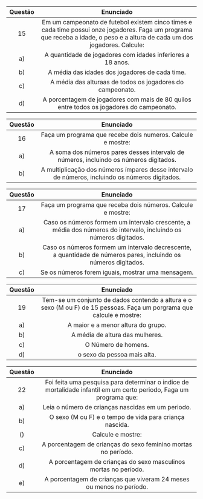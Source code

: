  Questão | Enunciado
:---------: | :------:
 15    | Em um campeonato de futebol existem cinco times e cada time possui onze jogadores. Faga um programa que receba a idade, o peso e a altura de cada um dos jogadores. Calcule:
 a)  | A quantidade de jogadores com idades inferiores a 18 anos.
 b)  | A média das idades dos jogadores de cada time.
 c)  | A média das alturaas de todos os jogadores do campeonato.
 d)  | A porcentagem de jogadores com mais de 80 quilos entre todos os jogadores do campeonato.
 
Questão | Enunciado
:------: | :-------:
  16  | Faça um programa que recebe dois numeros. Calcule e mostre:
 a)  | A soma dos números pares desses intervalo de números, incluindo os números digitados.
 b)  | A multiplicação dos números ímpares desse intervalo de números, incluindo os números digitados.
 
 Questão | Enunciado
 :------: | :-------:
 17  | Faça um programa que receba dois números. Calcule e mostre:
 a)  | Caso os números formem um intervalo crescente, a média dos números do intervalo, incluindo os números digitados.
 b)  | Caso os números formem um intervalo decrescente, a quantidade de números pares, incluindo os números digitados.
 c)  | Se os números forem iguais, mostrar uma mensagem.
 
Questão | Enunciado
:------: | :-------:
 19  | Tem-se um conjunto de dados contendo a altura e o sexo (M ou F) de 15 pessoas. Faça um porgrama que calcule e mostre:
 a)  | A maior e a menor altura do grupo.
 b)  | A média de altura das mulheres.
 c)  | O Número de homens.
 d)  | o sexo da pessoa mais alta.
 
Questão | Enunciado
:------: | :-------:
 22  | Foi feita uma pesquisa para determinar o indice de mortalidade infantil em um certo periodo, Faga um programa que:
 a)  | Leia o número de crianças nascidas em um periodo.
 b)  | O sexo (M ou F) e o tempo de vida para criança nascida.
 ()  | Calcule e mostre: 
 c)  | A porcentagem de crianças do sexo feminino mortas no período.
 d)  | A porcentagem de crianças do sexo masculinos mortas no período.
 e)  | A porcentagem de crianças que viveram 24 meses ou menos no período.
